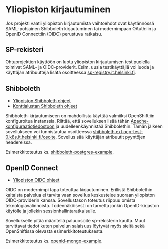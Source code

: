 # Yliopiston kirjautuminen

Jos projekti vaatii yliopiston kirjautumista vaihtoehdot ovat käytännössä SAML-pohjainen Shibboleth kirjautuminen tai modernimpaan OAuth:iin ja OpenID Connect:iin (OIDC) perustuva ratkaisu.

## SP-rekisteri

Ohtuprojektien käyttöön on luotu yliopiston kirjautumisen testipuolella toimivat SAML- ja OIDC-providerit. Esim. uusia testikäyttäjiä voi luoda ja käyttäjän atribuutteja lisätä osoitteessa [sp-registry.it.helsinki.fi](https://sp-registry.it.helsinki.fi/).

## Shibboleth

- [Yliopiston Shibboleth ohjeet]([https://wiki.helsinki.fi/display/IAMasioita/Ohjeet+Shibbolointiin](https://wiki.helsinki.fi/xwiki/bin/view/IAMasioita/Identiteetin-%20ja%20p%C3%A4%C3%A4synhallinnan%20dokumentaatio/Keskitetyn%20k%C3%A4ytt%C3%A4j%C3%A4tunnistuksen%20vaihtoehdot/1.%20Shibboleth%20%28SAML2%20%20OIDC%29/Ohjeet%20Shibbolointiin/))
- [Konttialustan Shibboleth ohjeet](https://wiki.helsinki.fi/xwiki/bin/view/SO/Sovelluskehitt%C3%A4j%C3%A4n%20ohjeet/Alustat/Tiken%20konttialusta/3%20-%20Ohjeet/Shibboleth-kirjautuminen%20sovelluksellesi)

Shibboleth-kirjautumiseen on mahdollista käyttää valmiiksi OpenShift:iin konfiguroitua instanssia. Riittää, että sovelluksen lisää tähän [Apache-konfiguraatiotiedostoon](https://console-openshift-console.apps.ocp-test-0.k8s.it.helsinki.fi/k8s/ns/ohtuprojekti-staging/configmaps/httpd-config) ja uudelleenkäynnistää Shibbolethin. Tämän jälkeen sovellukseen voi tunnistautua osoitteessa [shibboleth.ext.ocp-test-0.k8s.it.helsinki.fi/osoite](https://shibboleth.ext.ocp-test-0.k8s.it.helsinki.fi/sovellus/). Sovellus sää käyttäjän atribuutit pyyntöjen headereissa.

Esimerkkitoteutus ks. [shibboleth-postgres-example](https://github.com/UniversityOfHelsinkiCS/shibboleth-postgres-example/blob/main/src/server/middleware/user.ts).

## OpenID Connect

- [Yliopiston OIDC ohjeet](https://wiki.helsinki.fi/xwiki/bin/view/IAMasioita/Identiteetin-%20ja%20p%C3%A4%C3%A4synhallinnan%20dokumentaatio/Keskitetyn%20k%C3%A4ytt%C3%A4j%C3%A4tunnistuksen%20vaihtoehdot/1.%20Shibboleth%20%28SAML2%20%20OIDC%29/OpenID%20Connect/)

OIDC on modernimpi tapa toteuttaa kirjautuminen. Erillistä Shibbolethin kaltaista palvelua ei tarvita vaan sovellus keskustelee suoraan yliopiston OIDC-providerin kanssa. Sovellustason toteutus riippuu omista teknologiavalinnoista. Todennäköisesti on tarvetta jonkin OpenID-kirjaston käytölle ja jollekin sessionhallintaratkaisulle.

Sovellukselle pitää määritellä paluuosoite sp-rekisterin kautta. Muut tarvittavat tiedot kuten palvelun salaisuus löytyvät myös sieltä sekä OpenShiftissa olevasta esimerkkitoteutuksesta.

Esimerkkitoteutus ks. [openid-mongo-example](https://github.com/UniversityOfHelsinkiCS/openid-mongo-example/blob/main/src/server/util/oidc.ts).
